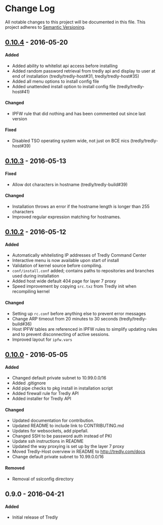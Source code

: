 # Change Log
All notable changes to this project will be documented in this file.
This project adheres to [Semantic Versioning](http://semver.org/).

## [0.10.4] - 2016-05-20
#### Added
- Added ability to whitelist api access before installing
- Added random password retrieval from tredly api and display to user at end of installation (tredly/tredly-host#31, tredly/tredly-host#35)
- Added all menu options to install config file
- Added unattended install option to install config file (tredly/tredly-host#41)

#### Changed
- IPFW rule that did nothing and has been commented out since last version

#### Fixed
- Disabled TSO operating system wide, not just on BCE nics (tredly/tredly-host#39)

## [0.10.3] - 2016-05-13
#### Fixed
- Allow dot characters in hostname (tredly/tredly-build#39)

#### Changed
- Installation throws an error if the hostname length is longer than 255 characters
- Improved regular expression matching for hostnames.

## [0.10.2] - 2016-05-12
#### Added
- Automatically whitelisting IP addresses of Tredly Command Center
- Interactive menu is now available upon start of install
- Validation of kernel source before compiling.
- `conf/install.conf` added; contains paths to repositories and branches used during installation
- Added host wide default 404 page for layer 7 proxy
- Speed improvement by copying `src.txz` from Tredly init when recompiling kernel

#### Changed
- Setting up `rc.conf` before anything else to prevent error messages
- Change ARP timeout from 20 minutes to 30 seconds (tredly/tredly-build#36)
- Host IPFW tables are referenced in IPFW rules to simplify updating rules and to prevent disconnecting of active sessions.
- Improved layout for `ipfw.vars`

## [0.10.0] - 2016-05-05
#### Added
- Changed default private subnet to 10.99.0.0/16
- Added .gitignore
- Add pipe checks to pkg install in installation script
- Added firewall rule for Tredly API
- Added installer for Tredly API

#### Changed
- Updated documentation for contribution.
- Updated README to include link to CONTRIBUTING.md
- Updates for websockets, add pipefail.
- Changed SSH to be password auth instead of PKI
- Update ssh instructions in README
- Updated the way proxying is set up by the layer 7 proxy
- Moved Tredly-Host overview in README to http://tredly.com/docs
- Change default private subnet to 10.99.0.0/16

#### Removed
- Removal of sslconfig directory

## 0.9.0 - 2016-04-21
#### Added
- Initial release of Tredly

[0.10.4]: https://github.com/tredly/tredly-host/compare/v0.10.3...v0.10.4
[0.10.3]: https://github.com/tredly/tredly-host/compare/v0.10.2...v0.10.3
[0.10.2]: https://github.com/tredly/tredly-host/compare/v0.10.0...v0.10.2
[0.10.0]: https://github.com/tredly/tredly-host/compare/v0.9.0...v0.10.0
